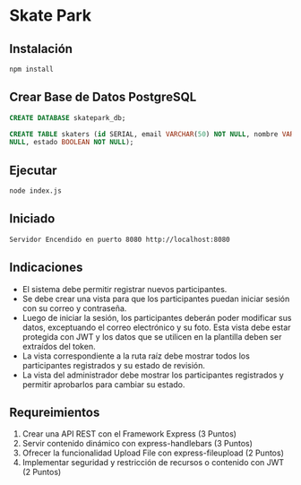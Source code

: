 # Skate Park

## Instalación
```bash
npm install
```
## Crear Base de Datos PostgreSQL
```sql
CREATE DATABASE skatepark_db;

CREATE TABLE skaters (id SERIAL, email VARCHAR(50) NOT NULL, nombre VARCHAR(25) NOT NULL, password VARCHAR(25) NOT NULL, anos_experiencia SMALLINT NOT NULL, especialidad VARCHAR(50) NOT NULL, foto VARCHAR(255) NOT
NULL, estado BOOLEAN NOT NULL);
```

## Ejecutar
```bash
node index.js
```
## Iniciado
```bash
Servidor Encendido en puerto 8080 http://localhost:8080
```

## Indicaciones

- El sistema debe permitir registrar nuevos participantes.
- Se debe crear una vista para que los participantes puedan iniciar sesión con su correo y contraseña.
- Luego de iniciar la sesión, los participantes deberán poder modificar sus datos, exceptuando el correo electrónico y su foto. Esta vista debe estar protegida con JWT y los datos que se utilicen en la plantilla deben ser extraídos del token.
- La vista correspondiente a la ruta raíz debe mostrar todos los participantes registrados y su estado de revisión.
- La vista del administrador debe mostrar los participantes registrados y permitir aprobarlos para cambiar su estado.

## Requreimientos

1. Crear una API REST con el Framework Express (3 Puntos)
2. Servir contenido dinámico con express-handlebars (3 Puntos)
3. Ofrecer la funcionalidad Upload File con express-fileupload (2 Puntos)
4. Implementar seguridad y restricción de recursos o contenido con JWT (2 Puntos)
